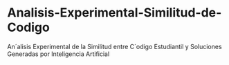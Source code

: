# Analisis-Experimental-Similitud-de-Codigo
An´alisis Experimental de la Similitud entre C´odigo Estudiantil y Soluciones Generadas por Inteligencia Artificial
